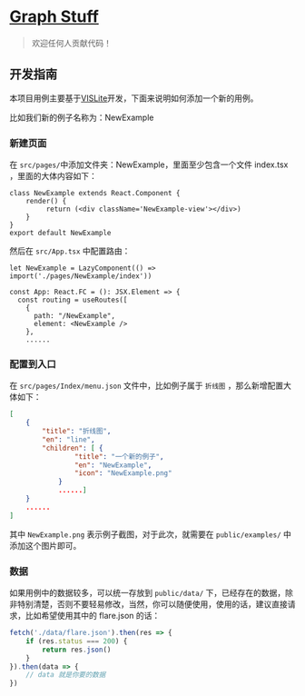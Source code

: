 # [Graph Stuff](https://github.com/Sabrinayh5y/graph-stuff)

> 欢迎任何人贡献代码！

## 开发指南

本项目用例主要基于[VISLite](https://oi-contrib.github.io/VISLite/)开发，下面来说明如何添加一个新的用例。

比如我们新的例子名称为：NewExample

### 新建页面

在 ```src/pages/```中添加文件夹：NewExample，里面至少包含一个文件 index.tsx ，里面的大体内容如下：

```tsx
class NewExample extends React.Component {
    render() {
         return (<div className='NewExample-view'></div>)
    }
}
export default NewExample
```

然后在 ```src/App.tsx``` 中配置路由：

```tsx
let NewExample = LazyComponent(() => import('./pages/NewExample/index'))

const App: React.FC = (): JSX.Element => {
  const routing = useRoutes([
    {
      path: "/NewExample",
      element: <NewExample />
    },
    ......
```

### 配置到入口

在 ```src/pages/Index/menu.json``` 文件中，比如例子属于 ```折线图``` ，那么新增配置大体如下：

```json
[
    {
        "title": "折线图",
        "en": "line",
        "children": [ {
                "title": "一个新的例子",
                "en": "NewExample",
                "icon": "NewExample.png"
            }
            ......]
    }
    ......
]
```

其中 ```NewExample.png``` 表示例子截图，对于此次，就需要在 ```public/examples/``` 中添加这个图片即可。

### 数据

如果用例中的数据较多，可以统一存放到 ```public/data/``` 下，已经存在的数据，除非特别清楚，否则不要轻易修改，当然，你可以随便使用，使用的话，建议直接请求，比如希望使用其中的 flare.json 的话：

```js
fetch('./data/flare.json').then(res => {
    if (res.status === 200) {
        return res.json()
    }
}).then(data => {
    // data 就是你要的数据
})
```